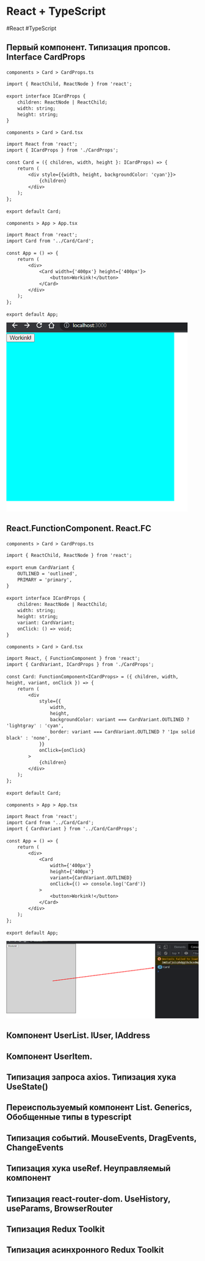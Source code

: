 # React + TypeScript
#React #TypeScript 

## Первый компонент. Типизация пропсов. Interface CardProps


`components > Card > CardProps.ts`
```TS
import { ReactChild, ReactNode } from 'react';

export interface ICardProps {
	children: ReactNode | ReactChild;
	width: string;
	height: string;
}
```


`components > Card > Card.tsx`
```TS
import React from 'react';
import { ICardProps } from './CardProps';

const Card = ({ children, width, height }: ICardProps) => {
	return (
		<div style={{width, height, backgroundColor: 'cyan'}}>
			{children}
		</div>
	);
};

export default Card;
```



`components > App > App.tsx`
```TS
import React from 'react';
import Card from '../Card/Card';

const App = () => {
	return (
		<div>
			<Card width={'400px'} height={'400px'}>
				<button>Workink!</button>
			</Card>
		</div>
	);
};

export default App;
```

![](_png/Pasted%20image%2020230324172016.png)


## React.FunctionComponent. React.FC



`components > Card > CardProps.ts`
```TS
import { ReactChild, ReactNode } from 'react';

export enum CardVariant {
	OUTLINED = 'outlined',
	PRIMARY = 'primary',
}

export interface ICardProps {
	children: ReactNode | ReactChild;
	width: string;
	height: string;
	variant: CardVariant;
	onClick: () => void;
}
```


`components > Card > Card.tsx`
```TS
import React, { FunctionComponent } from 'react';
import { CardVariant, ICardProps } from './CardProps';

const Card: FunctionComponent<ICardProps> = ({ children, width, height, variant, onClick }) => {
	return (
		<div
			style={{
				width,
				height,
				backgroundColor: variant === CardVariant.OUTLINED ? 'lightgray' : 'cyan',
				border: variant === CardVariant.OUTLINED ? '1px solid black' : 'none',
			}}
			onClick={onClick}
		>
			{children}
		</div>
	);
};

export default Card;
```



`components > App > App.tsx`
```TS
import React from 'react';
import Card from '../Card/Card';
import { CardVariant } from '../Card/CardProps';

const App = () => {
	return (
		<div>
			<Card
				width={'400px'}
				height={'400px'}
				variant={CardVariant.OUTLINED}
				onClick={() => console.log('Card')}
			>
				<button>Workink!</button>
			</Card>
		</div>
	);
};

export default App;
```

![](_png/Pasted%20image%2020230324173039.png)

## Компонент UserList. IUser, IAddress







## Компонент UserItem.







## Типизация запроса axios. Типизация хука UseState()







## Переиспользуемый компонент List. Generics, Обобщенные типы в typescript







## Типизация событий. MouseEvents, DragEvents, ChangeEvents







## Типизация хука useRef. Неуправляемый компонент







## Типизация react-router-dom. UseHistory, useParams, BrowserRouter






## Типизация Redux Toolkit



## Типизация асинхронного Redux Toolkit

